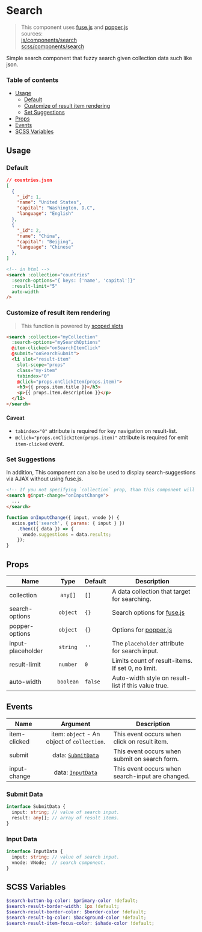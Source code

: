 # Search

> This component uses [fuse.js](https://github.com/krisk/fuse) and [popper.js](https://github.com/FezVrasta/popper.js/)  
> sources:  
[js/components/search](https://github.com/archco/moss-ui/blob/master/src/js/components/search.vue)  
[scss/components/search](https://github.com/archco/moss-ui/blob/master/src/scss/components/_search.scss)

Simple search component that fuzzy search given collection data such like json.

### Table of contents

- [Usage](#usage)
  - [Default](#default)
  - [Customize of result item rendering](#customize-of-result-item-rendering)
  - [Set Suggestions](#set-suggestions)
- [Props](#props)
- [Events](#events)
- [SCSS Variables](#scss-variables)

## Usage

### Default

``` json
// countries.json
[
  {
    "_id": 1,
    "name": "United States",
    "capital": "Washington, D.C",
    "language": "English"
  },
  {
    "_id": 2,
    "name": "China",
    "capital": "Beijing",
    "language": "Chinese"
  },
]
```

``` html
<!-- in html -->
<search :collection="countries"
  :search-options="{ keys: ['name', 'capital']}"
  :result-limit="5"
  auto-width
/>
```

### Customize of result item rendering

> This function is powered by [scoped slots](https://vuejs.org/v2/guide/components.html#Scoped-Slots)

``` html
<search :collection="myCollection"
  :search-options="mySearchOptions"
  @item-clicked="onSearchItemClick"
  @submit="onSearchSubmit">
  <li slot="result-item"
    slot-scope="props"
    class="my-item"
    tabindex="0"
    @click="props.onClickItem(props.item)">
    <h3>{{ props.item.title }}</h3>
    <p>{{ props.item.description }}</p>
  </li>
</search>
```

#### Caveat

- `tabindex="0"` attribute is required for key navigation on result-list.
- `@click="props.onClickItem(props.item)"` attribute is required for emit `item-clicked` event.

### Set Suggestions

In addition, This component can also be used to display search-suggestions via AJAX without using fuse.js.

``` html
<!-- If you not specifying `collection` prop, than this component will be not used the fuse.js. -->
<search @input-change="onInputChange">
  ...
</search>
```

``` js
function onInputChange({ input, vnode }) {
  axios.get('search', { params: { input } })
    .then(({ data }) => {
      vnode.suggestions = data.results;
    });
}
```

## Props

| Name | Type | Default | Description |
| ---- |:----:| ------- | ----------- |
| collection | `any[]` | `[]` | A data collection that target for searching. |
| search-options | `object` | `{}` | Search options for [fuse.js](http://fusejs.io/#live-demo) |
| popper-options | `object` | `{}` | Options for [popper.js](https://github.com/FezVrasta/popper.js/blob/master/docs/_includes/popper-documentation.md#Popper.Defaults) |
| input-placeholder | `string` | `''` | The `placeholder` attribute for search input. |
| result-limit | `number` | `0` | Limits count of result-items. If set 0, no limit. |
| auto-width | `boolean` | `false` | Auto-width style on result-list if this value true. |

## Events

| Name | Argument | Description |
| ---- |:--------:| ----------- |
| item-clicked | item: `object` - An object of `collection`. | This event occurs when click on result item. |
| submit | data: [`SubmitData`](#submit-data) | This event occurs when submit on search form. |
| input-change | data: [`InputData`](#input-data) | This event occurs when search-input are changed. |

### Submit Data

``` ts
interface SubmitData {
  input: string; // value of search input.
  result: any[]; // array of result items.
}
```

### Input Data

``` ts
interface InputData {
  input: string; // value of search input.
  vnode: VNode;  // search component.
}
```

## SCSS Variables

``` scss
$search-button-bg-color: $primary-color !default;
$search-result-border-width: 1px !default;
$search-result-border-color: $border-color !default;
$search-result-bg-color: $background-color !default;
$search-result-item-focus-color: $shade-color !default;
```
